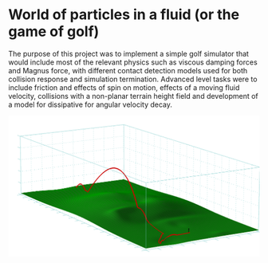# World of particles in a fluid (or the game of golf)

The purpose of this project was to implement a simple golf simulator that would include most of the relevant physics such as viscous damping forces and Magnus force, with different contact detection models used for both collision response and simulation termination. Advanced level tasks were to include friction and effects of spin on motion, effects of a moving fluid velocity, collisions with a non-planar terrain height field and development of a model for dissipative for angular velocity decay.

![screenshot](doc/trajectory-example.png)

